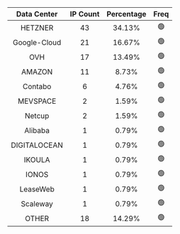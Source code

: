 | Data Center | IP Count | Percentage | Freq |
|:------------:|:--------:|:-----------:|:-----:|
| HETZNER | 43 | 34.13% | 🟢 |
| Google-Cloud | 21 | 16.67% | 🟢 |
| OVH | 17 | 13.49% | 🟢 |
| AMAZON | 11 | 8.73% | 🟢 |
| Contabo | 6 | 4.76% | 🟢 |
| MEVSPACE | 2 | 1.59% | 🟢 |
| Netcup | 2 | 1.59% | 🟢 |
| Alibaba | 1 | 0.79% | 🟢 |
| DIGITALOCEAN | 1 | 0.79% | 🟢 |
| IKOULA | 1 | 0.79% | 🟢 |
| IONOS | 1 | 0.79% | 🟢 |
| LeaseWeb | 1 | 0.79% | 🟢 |
| Scaleway | 1 | 0.79% | 🟢 |
| OTHER | 18 | 14.29% | 🟢 |